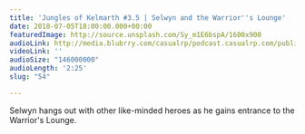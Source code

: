 ```yaml
---
title: 'Jungles of Kelmarth #3.5 | Selwyn and the Warrior''s Lounge'
date: 2018-07-05T18:00:00.000+00:00
featuredImage: http://source.unsplash.com/Sy_m1E6bspA/1600x900
audioLink: http://media.blubrry.com/casualrp/podcast.casualrp.com/public/Chapter%203%20Ep.%205%20_%20Selwyn%20and%20the%20Warriors%20Lounge.mp3
videoLink: ''
audioSize: "146000000"
audioLength: '2:25'
slug: "54"

---
```

Selwyn hangs out with other like-minded heroes as he gains entrance to the Warrior's Lounge.